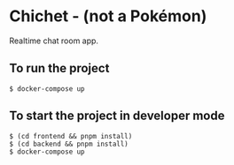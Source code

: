 # Chichet - (not a Pokémon)

Realtime chat room app.

## To run the project

```
$ docker-compose up
```

## To start the project in developer mode

```
$ (cd frontend && pnpm install)
$ (cd backend && pnpm install)
$ docker-compose up
```
